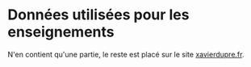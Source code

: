 # Données utilisées pour les enseignements

N'en contient qu'une partie, le reste est placé sur
le site [xavierdupre.fr](http://www.xavierdupre.fr/).
